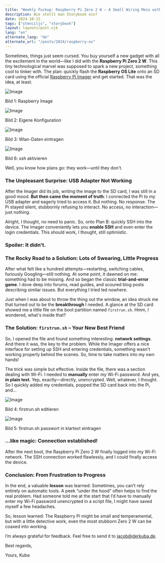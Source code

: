 ```yaml
---
title: "Weekly Fuckup: Raspberry Pi Zero 2 W – A Small Wiring Mess with a Big Lesson"
description: Wie stellt man Storybook ein?
date: 2024-10-12
tags: ["stenciljs", "storybook"]
layout: layouts/post.njk
lang: "en"
alternate_lang: "de"
alternate_url: "/posts/1024/raspberry-os"
---
```


Sometimes, things just seem cursed. You buy yourself a new gadget with all the excitement in the world—like I did with the **Raspberry Pi Zero 2 W**. This tiny technological marvel was supposed to spark a new project, something cool to tinker with. The plan: quickly flash the **Raspberry OS Lite** onto an SD card using the official [Raspberry Pi Imager](https://www.raspberrypi.com/software/) and get started. That was the idea, at least.

![Image](/img/1024/rasp-os1.png "Raspberry Imager")<div class="has-text-right image-subline">Bild 1: Raspberry Image</div>

![Image](/img/1024/rasp-os2.png "Eigene Konfiguration")<div class="has-text-right image-subline">Bild 2: Eigene Konfiguration</div>

![Image](/img/1024/rasp-os3.png "Wlan-Daten eintragen")<div class="has-text-right image-subline">Bild 3: Wlan-Daten eintragen</div>

![Image](/img/1024/rasp-os6.png "ssh aktivieren")<div class="has-text-right image-subline">Bild 6: ssh aktivieren</div>


Well, you know how plans go: they work—until they don't.

### The Unpleasant Surprise: USB Adapter Not Working

After the Imager did its job, writing the image to the SD card, I was still in a good mood. **But then came the moment of truth**: I connected the Pi to my USB adapter and eagerly tried to access it. But nothing. No response. The Pi stayed silent, stubbornly refusing to interact. No access, no interaction—just nothing.

Alright, I thought, no need to panic. So, onto Plan B: quickly SSH into the device. The Imager conveniently lets you **enable SSH** and even enter the login credentials. This should work, I thought, still optimistic.

### Spoiler: It didn't.

### The Rocky Road to a Solution: Lots of Swearing, Little Progress

After what felt like a hundred attempts—restarting, switching cables, furiously Googling—still nothing. At some point, it dawned on me: something had to be missing. And so began the classic **trial-and-error game**. I dove deep into forums, read guides, and scoured blog posts describing similar issues. But everything I tried led nowhere.

Just when I was about to throw the thing out the window, an idea struck me that turned out to be the **breakthrough** I needed. A glance at the SD card showed me a little file on the boot partition named `firstrun.sh`. Hmm, I wondered, what's inside that?

### The Solution: `firstrun.sh` – Your New Best Friend

So, I opened the file and found something interesting: **network settings**. And there it was, the key to the problem. While the Imager offers a nice interface for setting up SSH and entering credentials, something wasn't working properly behind the scenes. So, time to take matters into my own hands!

The trick was simple but effective. Inside the file, there was a section dealing with Wi-Fi. I needed to **manually** enter my Wi-Fi password. And yes, **in plain text**. Yep, exactly—directly, unencrypted. Well, whatever, I thought. So I quickly added my credentials, popped the SD card back into the Pi, and…

![Image](/img/1024/rasp-os4.png "firstrun.sh")<div class="has-text-right image-subline">Bild 4: firstrun.sh editieren</div>

![Image](/img/1024/rasp-os5.png "firstrun.sh passwort in klartext")<div class="has-text-right image-subline">Bild 5: firstrun.sh passwort in klartext eintragen</div>

### …like magic: Connection established!

After the next boot, the Raspberry Pi Zero 2 W finally logged into my Wi-Fi network. The SSH connection worked flawlessly, and I could finally access the device.

### Conclusion: From Frustration to Progress

In the end, a valuable **lesson** was learned: Sometimes, you can’t rely entirely on automatic tools. A peek “under the hood” often helps to find the real problem. Had someone told me at the start that I’d have to manually enter my Wi-Fi password unencrypted in a script file, I might have saved myself a few headaches.

So, lesson learned: The Raspberry Pi might be small and temperamental, but with a little detective work, even the most stubborn Zero 2 W can be coaxed into working.

I’m always grateful for feedback.
Feel free to send it to jacob@derkuba.de.

Best regards,

Yours, Kuba